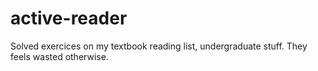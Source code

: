 # active-reader
Solved exercices on my textbook reading list, undergraduate stuff. They feels wasted otherwise. 
